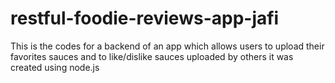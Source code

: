 # restful-foodie-reviews-app-jafi
This is the codes for a backend of an app which  allows users to upload their favorites sauces  and to like/dislike sauces uploaded by others
it was created using node.js
